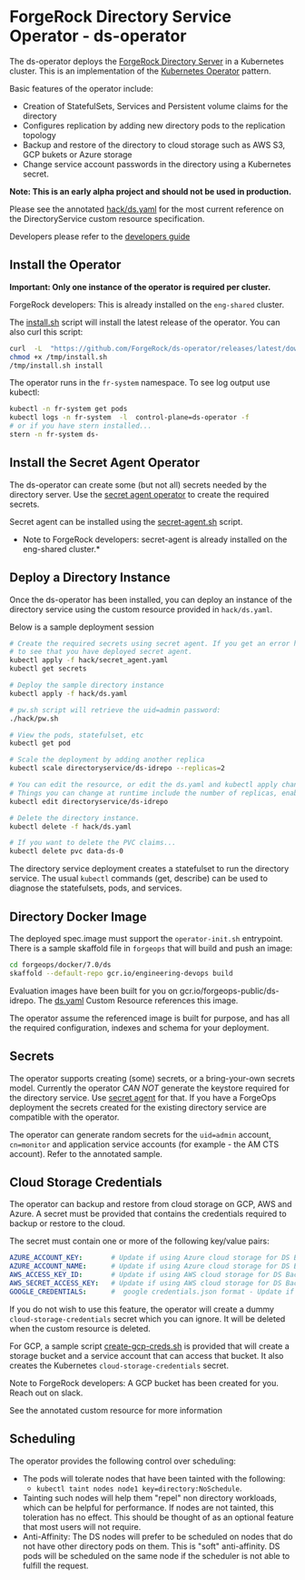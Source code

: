 # ForgeRock Directory Service Operator - ds-operator

The ds-operator deploys
the [ForgeRock Directory Server](https://www.forgerock.com/platform/directory-services)
 in a Kubernetes cluster. This
is an implementation of the [Kubernetes Operator](https://kubernetes.io/docs/concepts/extend-kubernetes/operator/) pattern.

Basic features of the operator include:

* Creation of StatefulSets, Services and Persistent volume claims for the directory
* Configures replication by adding new directory pods to the replication topology
* Backup and restore of the directory to cloud storage such as AWS S3, GCP bukets or Azure storage
* Change service account passwords in the directory using a Kubernetes secret.


**Note: This is an early alpha project and should not be used in production.**

Please see the annotated [hack/ds.yaml](hack/ds.yaml) for the most current reference on the DirectoryService custom resource specification.

Developers please refer to the [developers guide](DEVELOPMENT.md)


## Install the Operator

**Important: Only one instance of the operator is required per cluster.**

ForgeRock developers: This is already installed on the `eng-shared` cluster.

The [install.sh](install.sh) script will install the latest release of the operator. You can also curl this script:

```bash
curl  -L  "https://github.com/ForgeRock/ds-operator/releases/latest/download/install.sh" -o /tmp/install.sh
chmod +x /tmp/install.sh
/tmp/install.sh install
```

The operator runs in the `fr-system` namespace. To see log output use kubectl:

```bash
kubectl -n fr-system get pods
kubectl logs -n fr-system  -l  control-plane=ds-operator -f
# or if you have stern installed...
stern -n fr-system ds-
```

## Install the Secret Agent Operator

The ds-operator can create some (but not all) secrets needed by the directory server.
Use the [secret agent operator](https://github.com/ForgeRock/secret-agent) to
create the required secrets.

Secret agent can be installed using the [secret-agent.sh](https://raw.githubusercontent.com/ForgeRock/forgeops/master/bin/secret-agent.sh) script.

* Note to ForgeRock developers: secret-agent is already installed on the eng-shared cluster.*

## Deploy a Directory Instance

Once the ds-operator has been installed, you can deploy an instance of the directory service using the custom
resource provided in `hack/ds.yaml`.

Below is a sample deployment session

```bash
# Create the required secrets using secret agent. If you get an error here check
# to see that you have deployed secret agent.
kubectl apply -f hack/secret_agent.yaml
kubectl get secrets

# Deploy the sample directory instance
kubectl apply -f hack/ds.yaml

# pw.sh script will retrieve the uid=admin password:
./hack/pw.sh

# View the pods, statefulset, etc
kubectl get pod

# Scale the deployment by adding another replica
kubectl scale directoryservice/ds-idrepo --replicas=2

# You can edit the resource, or edit the ds.yaml and kubectl apply changes
# Things you can change at runtime include the number of replicas, enable/disable of backup/restore
kubectl edit directoryservice/ds-idrepo

# Delete the directory instance.
kubectl delete -f hack/ds.yaml

# If you want to delete the PVC claims...
kubectl delete pvc data-ds-0
```

The directory service deployment creates a statefulset to run the directory service. The usual
`kubectl` commands (get, describe) can be used to diagnose the statefulsets, pods, and services.

## Directory Docker Image

The deployed spec.image must support the `operator-init.sh` entrypoint. There is a sample skaffold file in `forgeops` that will build
and push an image:

```bash
cd forgeops/docker/7.0/ds
skaffold --default-repo gcr.io/engineering-devops build
```

Evaluation images have been built for you on gcr.io/forgeops-public/ds-idrepo. The [ds.yaml](hack/ds.yaml) Custom Resource references this image.

The operator assume the referenced image is built for purpose, and has all the required configuration, indexes and schema for your deployment.

## Secrets

The operator supports creating (some) secrets, or a bring-your-own secrets model. Currently the operator *CAN NOT* generate the
keystore required for the directory service. Use [secret agent](https://github.com/ForgeRock/secret-agent) for that. If you have a ForgeOps deployment
the secrets created for the existing directory service are compatible with the operator.

The operator can generate random secrets for the `uid=admin` account, `cn=monitor` and application service accounts (for
example - the AM CTS account). Refer to the annotated sample.

## Cloud Storage Credentials

The operator can backup and restore from cloud storage on GCP, AWS and Azure. A secret must be
provided that contains the credentials required to backup or restore to the cloud.

The secret must contain one or more of the following key/value pairs:

```yaml
AZURE_ACCOUNT_KEY:       # Update if using Azure cloud storage for DS Backups
AZURE_ACCOUNT_NAME:      # Update if using Azure cloud storage for DS Backups
AWS_ACCESS_KEY_ID:       # Update if using AWS cloud storage for DS Backups
AWS_SECRET_ACCESS_KEY:   # Update if using AWS cloud storage for DS Backups
GOOGLE_CREDENTIALS:      #  google credentials.json format - Update if using GCP cloud storage for DS Backups
```

If you do not wish to use this feature, the operator will create a dummy  `cloud-storage-credentials` secret which
you can ignore. It will be deleted when the custom resource is deleted.

For GCP, a sample script [create-gcp-creds.sh](hack/create-gcp-creds.sh) is provided that will create a storage bucket and a
service account that can access that bucket. It also creates the Kubernetes  `cloud-storage-credentials` secret.

Note to ForgeRock developers: A GCP bucket has been created for you. Reach out on slack.

See the annotated custom resource for more information

## Scheduling

The operator provides the following control over scheduling:

* The pods will tolerate nodes that have been tainted with the following:
  * `kubectl taint nodes node1 key=directory:NoSchedule`.
* Tainting
 such nodes will help them "repel" non directory workloads, which can be helpful for performance.  If nodes are not tainted,
 this toleration has no effect. This should be thought of as an optional feature that most users will not require.
* Anti-Affinity: The DS nodes will prefer to be scheduled on nodes that do not have other directory pods on them. This is
  "soft" anti-affinity.  DS pods will be scheduled on the same node if the scheduler is not able to fulfill the request.